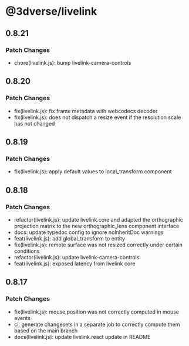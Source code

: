 # @3dverse/livelink

## 0.8.21

### Patch Changes

- chore(livelink.js): bump livelink-camera-controls

## 0.8.20

### Patch Changes

- fix(livelink.js): fix frame metadata with webcodecs decoder
- fix(livelink.js): does not dispatch a resize event if the resolution scale has not changed

## 0.8.19

### Patch Changes

- fix(livelink.js): apply default values to local_transform component

## 0.8.18

### Patch Changes

- refactor(livelink.js): update livelink.core and adapted the orthographic projection matrix to the new orthographic_lens component interface
- docs: update typedoc config to ignore noInheritDoc warnings
- feat(livelink.js): add global_transform to entity
- fix(livelink.js): remote surface was not resized correctly under certain conditions
- refactor(livelink.js): update livelink-camera-controls
- feat(livelink.js): exposed latency from livelink core

## 0.8.17

### Patch Changes

- fix(livelink.js): mouse position was not correctly computed in mouse events
- ci: generate changesets in a separate job to correctly compute them based on the main branch
- docs(livelink.js): update livelink.react update in README
